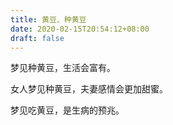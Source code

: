 ```yaml
---
title: 黄豆、种黄豆
date: 2020-02-15T20:54:12+08:00
draft: false
---
```


梦见种黄豆，生活会富有。



女人梦见种黄豆，夫妻感情会更加甜蜜。



梦见吃黄豆，是生病的预兆。

